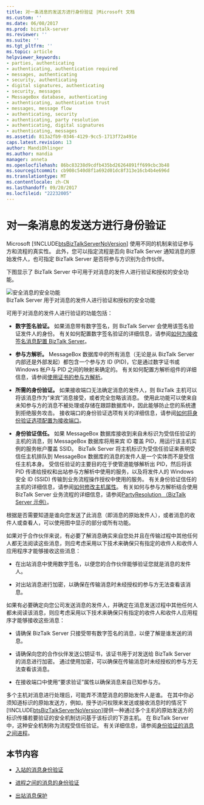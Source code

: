 ```yaml
---
title: 对一条消息的发送方进行身份验证 |Microsoft 文档
ms.custom: ''
ms.date: 06/08/2017
ms.prod: biztalk-server
ms.reviewer: ''
ms.suite: ''
ms.tgt_pltfrm: ''
ms.topic: article
helpviewer_keywords:
- parties, authenticating
- authenticating, authentication required
- messages, authenticating
- security, authenticating
- digital signatures, authenticating
- security, messages
- MessageBox database, authenticating
- authenticating, authentication trust
- messages, message flow
- authenticating, security
- authenticating, party resolution
- authenticating, digital signatures
- authenticating, messages
ms.assetid: 813a2fb9-0346-4129-9cc5-1713f72a491e
caps.latest.revision: 13
author: MandiOhlinger
ms.author: mandia
manager: anneta
ms.openlocfilehash: 86bc83238d9cdfb435bd26264891ff699cbc3b48
ms.sourcegitcommit: cb908c540d8f1a692d01dc8f313e16cb4b4e696d
ms.translationtype: MT
ms.contentlocale: zh-CN
ms.lasthandoff: 09/20/2017
ms.locfileid: "22232005"
---
```

# <a name="authenticating-the-sender-of-a-message"></a>对一条消息的发送方进行身份验证
Microsoft [!INCLUDE[btsBizTalkServerNoVersion](../includes/btsbiztalkservernoversion-md.md)] 使用不同的机制来验证参与方和流程的真实性。 此外，您可以指定流程是否向 BizTalk Server 通知消息的原始发件人，也可指定 BizTalk Server 是否将参与方识别为合作伙伴。  
  
 下图显示了 BizTalk Server 中可用于对消息的发件人进行验证和授权的安全功能。  
  
 ![安全消息的安全功能](../core/media/ebiz-plan-secoverview.gif "ebiz_plan_secoverview")  
BizTalk Server 用于对消息的发件人进行验证和授权的安全功能  
  
 可用于对消息的发件人进行验证的功能包括：  
  
-   **数字签名验证。** 如果消息带有数字签名，则 BizTalk Server 会使用该签名验证发件人的身份。 有关如何配置数字签名验证的详细信息，请参阅[如何为接收签名消息配置 BizTalk Server](../core/how-to-configure-biztalk-server-for-receiving-signed-messages.md)。  
  
-   **参与方解析。** MessageBox 数据库中的所有消息（无论是从 BizTalk Server 内部还是外部发起）都包含一个参与方 ID (PID)，它是通过数字证书或 Windows 帐户与 PID 之间的映射来确定的。 有关如何配置方解析组件的详细信息，请参阅[使用证书的参与方解析](../core/using-certificates-for-party-resolution.md)。  
  
-   **所需的身份验证。** 如果接收端口无法确定消息的发件人，则 BizTalk 主机可以将该消息作为“来宾”消息接受，或者完全忽略该消息。 使用此功能可以使来自未知参与方的消息不被处理或存储在跟踪数据库中，因此能够防止您的系统遭到拒绝服务攻击。 接收端口的身份验证选项有关的详细信息，请参阅[如何将身份验证选项配置为接收端口](../core/how-to-configure-authentication-options-for-a-receive-port.md)。  
  
-   **身份验证信任。** 如果 MessageBox 数据库接收到来自未标识为受信任验证的主机的消息，则 MessageBox 数据库将用来宾 ID 覆盖 PID，用运行该主机实例的服务帐户覆盖 SSID。 BizTalk Server 将主机标识为受信任验证来表明受信任主机排队到 MessageBox 数据库的消息的发件人是一个实体而不是受信任主机本身。 受信任验证的主要目的在于使管道能够解析出 PID，然后将该 PID 传递给授权和出站参与方解析中使用的服务，以及将发件人的 Windows 安全 ID (SSID) 传输到业务流程操作授权中使用的服务。 有关身份验证信任的主机的详细信息，请参阅[如何修改主机属性](../core/how-to-modify-host-properties.md)。 有关如何与参与方解析结合使用 BizTalk Server 业务流程的详细信息，请参阅[PartyResolution （BizTalk Server 示例）](../core/partyresolution-biztalk-server-sample.md)。  
  
 根据是否需要知道是谁向您发送了此消息（即消息的原始发件人），或者消息的收件人或查看人，可以使用图中显示的部分或所有功能。  
  
 如果对于合作伙伴来说，有必要了解消息确实来自您处并且在传输过程中其他任何人都无法阅读这些消息，则应考虑采用以下技术来确保只有指定的收件人和收件人应用程序才能够接收这些消息：  
  
-   在出站消息中使用数字签名，以便您的合作伙伴能够验证您就是消息的发件人。  
  
-   对出站消息进行加密，以确保在传输消息时未经授权的参与方无法查看该消息。  
  
 如果有必要确定向您公司发送消息的发件人，并确定在消息发送过程中其他任何人都未阅读该消息，则应考虑采用以下技术来确保只有指定的收件人和收件人应用程序才能够接收这些消息：  
  
-   请确保 BizTalk Server 只接受带有数字签名的消息，以便了解是谁发送的消息。  
  
-   请确保向您的合作伙伴发送公钥证书，该证书用于对发送给 BizTalk Server 的消息进行加密。 通过使用加密，可以确保在传输消息时未经授权的参与方无法查看该消息。  
  
-   在接收端口中使用“要求验证”属性以确保消息来自已知参与方。  
  
 多个主机对消息进行处理后，可能弄不清楚消息的原始发件人是谁。 在其中你必须知道标识的原始发送方，例如，授予访问权限来发送或接收消息时的情况下[!INCLUDE[btsBizTalkServerNoVersion](../includes/btsbiztalkservernoversion-md.md)]提供一种通过多个主机的原始发送方的标识传播若要验证的安全机制访问基于该标识的下游主机。 在 BizTalk Server 中，这种安全机制称为流程受信任验证。 有关详细信息，请参阅[身份验证的消息之间进程](../core/authentication-of-messages-between-processes.md)。  
  
## <a name="in-this-section"></a>本节内容  
  
-   [入站的消息身份验证](../core/inbound-message-authentication.md)  
  
-   [进程之间的消息的身份验证](../core/authentication-of-messages-between-processes.md)  
  
-   [出站消息保护](../core/outbound-message-protection.md)